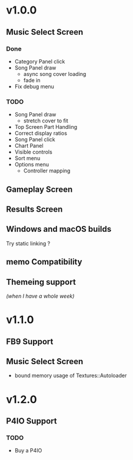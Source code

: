 # v1.0.0
## Music Select Screen
### Done
- Category Panel click
- Song Panel draw
    - async song cover loading
    - fade in
- Fix debug menu

### TODO
- Song Panel draw
    - stretch cover to fit
- Top Screen Part Handling
- Correct display ratios
- Song Panel click
- Chart Panel
- Visible controls
- Sort menu
- Options menu
    - Controller mapping

## Gameplay Screen

## Results Screen

## Windows and macOS builds
Try static linking ?

## memo Compatibility

## Themeing support
*(when I have a whole week)*

# v1.1.0
## FB9 Support

## Music Select Screen
- bound memory usage of Textures::Autoloader

# v1.2.0

## P4IO Support
### TODO
- Buy a P4IO